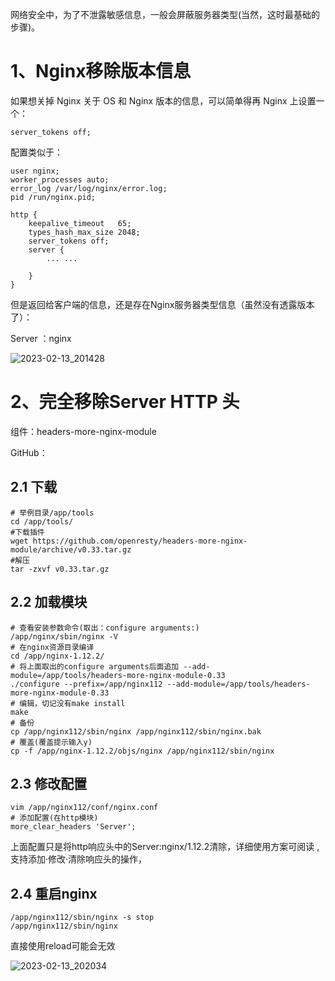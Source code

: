 网络安全中，为了不泄露敏感信息，一般会屏蔽服务器类型(当然，这时最基础的步骤)。

# 1、Nginx移除版本信息

如果想关掉 Nginx 关于 OS 和 Nginx 版本的信息，可以简单得再 Nginx 上设置一个：

```
server_tokens off;
```

配置类似于：

```
user nginx;
worker_processes auto;
error_log /var/log/nginx/error.log;
pid /run/nginx.pid;

http {
    keepalive_timeout   65;
    types_hash_max_size 2048;
	server_tokens off;
    server {
		... ...

    }
}

```

但是返回给客户端的信息，还是存在Nginx服务器类型信息（虽然没有透露版本了）：

Server ：nginx

![2023-02-13_201428](../../../img/2023/02/2023-02-13_201428.png)


# 2、完全移除Server HTTP 头

组件：headers-more-nginx-module

GitHub：


## 2.1 下载

```
# 举例目录/app/tools
cd /app/tools/
#下载插件
wget https://github.com/openresty/headers-more-nginx-module/archive/v0.33.tar.gz
#解压
tar -zxvf v0.33.tar.gz
```

## 2.2 加载模块

```
# 查看安装参数命令(取出：configure arguments:)
/app/nginx/sbin/nginx -V
# 在nginx资源目录编译
cd /app/nginx-1.12.2/
# 将上面取出的configure arguments后面追加 --add-module=/app/tools/headers-more-nginx-module-0.33
./configure --prefix=/app/nginx112 --add-module=/app/tools/headers-more-nginx-module-0.33
# 编辑，切记没有make install
make
# 备份
cp /app/nginx112/sbin/nginx /app/nginx112/sbin/nginx.bak 
# 覆盖(覆盖提示输入y)
cp -f /app/nginx-1.12.2/objs/nginx /app/nginx112/sbin/nginx
```

## 2.3 修改配置

```
vim /app/nginx112/conf/nginx.conf
# 添加配置(在http模块)
more_clear_headers 'Server';
```

> 
 上面配置只是将http响应头中的Server:nginx/1.12.2清除，详细使用方案可阅读
 ,
  支持添加·修改·清除响应头的操作，


## 2.4 重启nginx

```
/app/nginx112/sbin/nginx -s stop
/app/nginx112/sbin/nginx
```

> 
 直接使用reload可能会无效

![2023-02-13_202034](/Users/weizhao/Note/img/2023/02/2023-02-13_202034.png)
